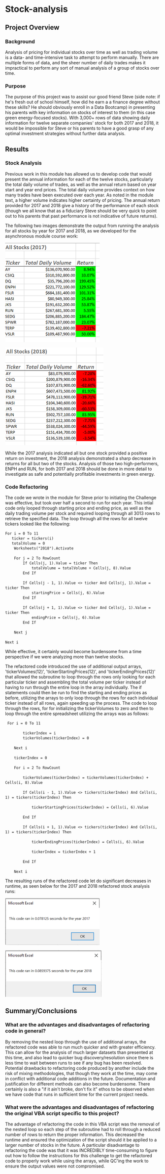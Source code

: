 # Stock-analysis

## Project Overview

### Background

Analysis of pricing for individual stocks over time as well as trading volume is a data- and time-intensive task to attempt to perform manually. There are multiple forms of data, and the sheer number of daily trades makes it impractical to perform any sort of manual analysis of a group of stocks over time. 

### Purpose

The purpose of this project was to assist our good friend Steve (side note: if he's fresh out of school himself, how did he earn a a finance degree without these skills? He should obviously enroll in a Data Bootcamp) in presenting his parents with key information on stocks of interest to them (in this case green energy-focused stocks). With 3,000+ rows of data showing daily information for twelve separate companies' stock for both 2017 and 2018, it would be impossible for Steve or his parents to have a good grasp of any optimal investment strategies without further data analysis.

## Results

### Stock Analysis
Previous work in this module has allowed us to develop code that would present the annual information for each of the twelve stocks, particularly the total daily volume of trades, as well as the annual return based on year start and year end prices. The total daily volume provides context on how many trades have been executed over each year. As noted in the module text, a higher volume indicates higher certainty of pricing. The annual return provided for 2017 and 2018 give a history of the performance of each stock (though we all know that as a fiduciary Steve should be very quick to point out to his parents that past performance is not indicative of future returns). 

The following two images demonstrate the output from running the analysis for all stocks by year for 2017 and 2018, as we developed for the asynchronous module course work:

![2017 All Stocks Analysis](Resources/2017_All_Stocks_Analysis_Results.png)

![2018 All Stocks Analysis](Resources/2018_All_Stocks_Analysis_Results.png)

While the 2017 analysis indicated all but one stock provided a positive return on investment, the 2018 analysis demonstrated a sharp decrease in returns for all but two of the stocks. Analysis of those two high-performers, ENPH and RUN, for both 2017 and 2018 should be done in more detail to investigate as safe and potentially profitable investments in green energy.

### Code Refactoring
The code we wrote in the module for Steve prior to initiating the Challenge was effective, but took over half a second to run for each year. This intial code only looped through starting price and ending price, as well as the daily trading volume per stock and required looping through all 3013 rows to retrieve the specified data. The loop through all the rows for all twelve tickers looked like the following:
```
For i = 0 To 11
   ticker = tickers(i)
   totalVolume = 0
    Worksheets("2018").Activate
    
    For j = 2 To RowCount
        If Cells(j, 1).Value = ticker Then         
            totalVolume = totalVolume + Cells(j, 8).Value       
        End If
        
        If Cells(j - 1, 1).Value <> ticker And Cells(j, 1).Value = ticker Then
            startingPrice = Cells(j, 6).Value
        End If
        
        If Cells(j + 1, 1).Value <> ticker And Cells(j, 1).Value = ticker Then
            endingPrice = Cells(j, 6).Value
        End If
        
    Next j

Next i
```
While effective, it certainly would become burdensome from a time perspective if we were analyzing more than twelve stocks. 

The refactored code introduced the use of additional output arrays, 'tickerVolumes(12)', 'tickerStartingPrices(12)', and 'tickerEndingPrices(12)' that allowed the subroutine to loop through the rows only looking for each particular ticker and assembling the total volume per ticker instead of having to run through the entire loop in the array individually. The if statements could then be run to find the starting and ending prices as before, utilizing the arrays to only loop through the rows for each individual ticker instead of all rows, again speeding up the process. The code to loop through the rows, for for initializing the tickerVolumes to zero and then to loop through the entire spreadsheet utilizing the arrays was as follows:

```
 For i = 0 To 11
        
        tickerIndex = i        
        tickerVolumes(tickerIndex) = 0
    
    Next i    
           
    tickerIndex = 0
    
    For i = 2 To RowCount
               
        tickerVolumes(tickerIndex) = tickerVolumes(tickerIndex) + Cells(i, 8).Value
                     
        If Cells(i - 1, 1).Value <> tickers(tickerIndex) And Cells(i, 1) = tickers(tickerIndex) Then
            
            tickerStartingPrices(tickerIndex) = Cells(i, 6).Value
            
        End If
        
        If Cells(i + 1, 1).Value <> tickers(tickerIndex) And Cells(i, 1) = tickers(tickerIndex) Then
            
            tickerEndingPrices(tickerIndex) = Cells(i, 6).Value

            tickerIndex = tickerIndex + 1
            
        End If    
        
    Next i
```
The resulting runs of the refactored code let do significant decreases in runtime, as seen below for the 2017 and 2018 refactored stock analysis runs:

![2017 Refactored Runtime](Resources/VBA_Challenge_2017.png)

![2018 Refactored Runtime](Resources/VBA_Challenge_2018.png)

## Summary/Conclusions
### What are the advantages and disadvantages of refactoring code in general?
By removing the nested loop through the use of additional arrays, the refactored code was able to run much quicker and with greater efficiency. This can allow for the analysis of much larger datasets than presented at this time, and also lead to quicker bug discovery/resolution since there is less time to wait between runs to see if any bug has been resolved. Potential drawbacks to refactoring code produced by another include the risk of mixing methodologies, that though they work at the time, may come in conflict with additional code additions in the future. Documentation and justification for different methods can also become burdensome. There certainly is also a "if it ain't broke, don't fix it" ethos to be observed when we have code that runs in sufficient time for the current project needs.

### What were the advantages and disadvantages of refactoring the original VBA script specific to this project?
The advantage of refactoring the code in this VBA script was the removal of the nested loop so each step of the subroutine had to roll through a reduced number of rows to return the proper information. This decreased the runtime and ensured the optimization of the script should it be applied to a larger number of stocks in the future. A particular disadvantage to refactoring the code was that it was INCREDIBLY time-consuming to figure out how to follow the instructions for this challenge to get the refactored code to properly work while using the arrays, while QC'ing the work to ensure the output values were not compromised.
